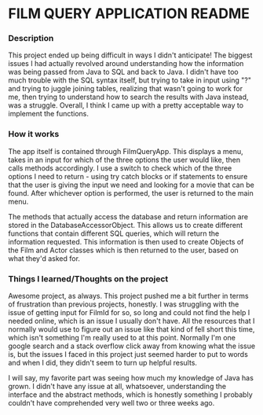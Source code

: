 # FILM QUERY APPLICATION README

### Description
This project ended up being difficult in ways I didn't anticipate! The biggest issues I had actually revolved around understanding how the information was being passed from Java to SQL and back to Java. I didn't have too much trouble with the SQL syntax itself, but trying to take in input using "?" and trying to juggle joining tables, realizing that wasn't going to work for me, then trying to understand how to search the results with Java instead, was a struggle. Overall, I think I came up with a pretty acceptable way to implement the functions.

### How it works
The app itself is contained through FilmQueryApp. This displays a menu, takes in an input for which of the three options the user would like, then calls methods accordingly. I use a switch to check which of the three options I need to return - using try catch blocks or if statements to ensure that the user is giving the input we need and looking for a movie that can be found. After whichever option is performed, the user is returned to the main menu.

The methods that actually access the database and return information are stored in the DatabaseAccessorObject. This allows us to create different functions that contain different SQL queries, which will return the information requested. This information is then used to create Objects of the Film and Actor classes which is then returned to the user, based on what they'd asked for.

### Things I learned/Thoughts on the project
Awesome project, as always. This project pushed me a bit further in terms of frustration than previous projects, honestly. I was struggling with the issue of getting input for FilmId for so, so long and could not find the help I needed online, which is an issue I usually don't have. All the resources that I normally would use to figure out an issue like that kind of fell short this time, which isn't something I'm really used to at this point. Normally I'm one google search and a stack overflow click away from knowing what the issue is, but the issues I faced in this project just seemed harder to put to words and when I did, they didn't seem to turn up helpful results.

I will say, my favorite part was seeing how much my knowledge of Java has grown. I didn't have any issue at all, whatsoever, understanding the interface and the abstract methods, which is honestly something I probably couldn't have comprehended very well two or three weeks ago.
